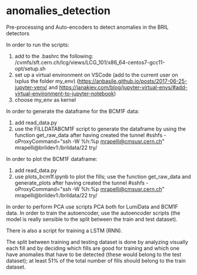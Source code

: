 # anomalies_detection
Pre-processing and Auto-encoders to detect anomalies in the BRIL detectors

In order to run the scripts:
1. add to the .bashrc the following: /cvmfs/sft.cern.ch/lcg/views/LCG_101/x86_64-centos7-gcc11-opt/setup.sh
2. set up a virtual environment on VSCode (add to the current user on lxplus the folder my_env) (https://anbasile.github.io/posts/2017-06-25-jupyter-venv/ and https://janakiev.com/blog/jupyter-virtual-envs/#add-virtual-environment-to-jupyter-notebook)
3. choose my_env as kernel

In order to generate the dataframe for the BCM1F data:
1. add read_data.py  
2. use the FILLDATABCM1F script to generate the dataframe by using the function get_raw_data after having created the tunnel #sshfs -oProxyCommand="ssh -W %h:%p mrapelli@cmsusr.cern.ch"  mrapelli@brildev1:/brildata/22 try/

In order to plot the BCM1F dataframe: 
1. add read_data.py
2. use plots_bcm1f.ipynb to plot the fills; use the function get_raw_data and generate_plots after having created the tunnel #sshfs -oProxyCommand="ssh -W %h:%p mrapelli@cmsusr.cern.ch"  mrapelli@brildev1:/brildata/22 try/

In order to perform PCA use scripts PCA both for LumiData and BCM1F data.
In order to train the autoencoder, use the autoencoder scripts (the model is really sensible to the split between the train and test dataset).

There is also a script for training a LSTM (RNN).

The split between training and testing dataset is done by analyzing visually each fill and by deciding which fills are good for training and which one have anomalies that have to be detected (these would belong to the test dataset); at least 51% of the total number of fills should belong to the train dataset. 
